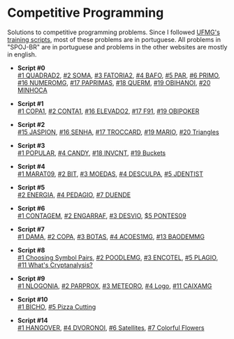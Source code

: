 Competitive Programming
==============

Solutions to competitive programming problems. Since I followed [UFMG's training scripts](http://wiki.maratona.dcc.ufmg.br/index.php/Roteiros), most of these problems are in portuguese. All problems in "SPOJ-BR" are in portuguese and problems in the other websites are mostly in english. 

* __Script #0__  
  [#1 QUADRAD2](https://github.com/thiagomartinsbh/competitive/tree/master/SPOJ-BR/QUADRAD2), [#2 SOMA](https://github.com/thiagomartinsbh/competitive/tree/master/SPOJ-BR/SOMA), [#3 FATORIA2](https://github.com/thiagomartinsbh/competitive/tree/master/SPOJ-BR/FATORIA2), [#4 BAFO](https://github.com/thiagomartinsbh/competitive/tree/master/SPOJ-BR/BAFO), [#5 PAR](https://github.com/thiagomartinsbh/competitive/tree/master/SPOJ-BR/PAR), [#6 PRIMO](https://github.com/thiagomartinsbh/competitive/tree/master/SPOJ-BR/PRIMO), [#16 NUMEROMG](https://github.com/thiagomartinsbh/competitive/tree/master/SPOJ-BR/NUMEROMG), [#17 PAPRIMAS](https://github.com/thiagomartinsbh/competitive/tree/master/SPOJ-BR/PAPRIMAS), [#18 QUERM](https://github.com/thiagomartinsbh/competitive/tree/master/SPOJ-BR/QUERM), [#19 OBIHANOI](https://github.com/thiagomartinsbh/competitive/tree/master/SPOJ-BR/OBIHANOI), [#20 MINHOCA](https://github.com/thiagomartinsbh/competitive/tree/master/SPOJ-BR/MINHOCA)

* __Script #1__  
  [#1 COPA1](https://github.com/thiagomartinsbh/competitive/tree/master/SPOJ-BR/COPA1), [#2 CONTA1](https://github.com/thiagomartinsbh/competitive/tree/master/SPOJ-BR/CONTA1), [#16 ELEVADO2](https://github.com/thiagomartinsbh/competitive/tree/master/SPOJ-BR/ELEVADO2), [#17 F91](https://github.com/thiagomartinsbh/competitive/tree/master/SPOJ-BR/F91), [#19 OBIPOKER](https://github.com/thiagomartinsbh/competitive/tree/master/SPOJ-BR/OBIPOKER)

* __Script #2__  
  [#15 JASPION](https://github.com/thiagomartinsbh/competitive/tree/master/SPOJ-BR/JASPION), [#16 SENHA](https://github.com/thiagomartinsbh/competitive/tree/master/SPOJ-BR/SENHA), [#17 TROCCARD](https://github.com/thiagomartinsbh/competitive/tree/master/SPOJ-BR/TROCCARD), [#19 MARIO](https://github.com/thiagomartinsbh/competitive/tree/master/SPOJ-BR/MARIO), [#20 Triangles](https://github.com/thiagomartinsbh/competitive/tree/master/URI/triangles)

* __Script #3__  
  [#1 POPULAR](https://github.com/thiagomartinsbh/competitive/tree/master/SPOJ-BR/POPULAR), [#4 CANDY](https://github.com/thiagomartinsbh/competitive/tree/master/SPOJ/CANDY), [#18 INVCNT](https://github.com/thiagomartinsbh/competitive/tree/master/SPOJ/INVCNT), [#19 Buckets](https://github.com/thiagomartinsbh/competitive/tree/master/URI/buckets)

* __Script #4__  
  [#1 MARAT09](https://github.com/thiagomartinsbh/competitive/tree/master/SPOJ-BR/MARAT09), [#2 BIT](https://github.com/thiagomartinsbh/competitive/tree/master/SPOJ-BR/BIT), [#3 MOEDAS](https://github.com/thiagomartinsbh/competitive/tree/master/SPOJ-BR/MOEDAS), [#4 DESCULPA](https://github.com/thiagomartinsbh/competitive/tree/master/SPOJ-BR/DESCULPA), [#5 JDENTIST](https://github.com/thiagomartinsbh/competitive/tree/master/SPOJ-BR/JDENTIST)

* __Script #5__  
  [#2 ENERGIA](https://github.com/thiagomartinsbh/competitive/tree/master/SPOJ-BR/ENERGIA), [#4 PEDAGIO](https://github.com/thiagomartinsbh/competitive/tree/master/SPOJ-BR/PEDAGIO), [#7 DUENDE](https://github.com/thiagomartinsbh/competitive/tree/master/SPOJ-BR/DUENDE)

* __Script #6__  
  [#1 CONTAGEM](https://github.com/thiagomartinsbh/competitive/tree/master/SPOJ-BR/CONTAGEM), [#2 ENGARRAF](https://github.com/thiagomartinsbh/competitive/tree/master/SPOJ-BR/ENGARRAF), [#3 DESVIO](https://github.com/thiagomartinsbh/competitive/tree/master/SPOJ-BR/DESVIO), [$5 PONTES09](https://github.com/thiagomartinsbh/competitive/tree/master/SPOJ-BR/PONTES09)

* __Script #7__  
  [#1 DAMA](https://github.com/thiagomartinsbh/competitive/tree/master/SPOJ-BR/DAMA), [#2 COPA](https://github.com/thiagomartinsbh/competitive/tree/master/SPOJ-BR/COPA), [#3 BOTAS](https://github.com/thiagomartinsbh/competitive/tree/master/SPOJ-BR/BOTAS), [#4 ACOES1MG](https://github.com/thiagomartinsbh/competitive/tree/master/SPOJ-BR/ACOES1MG), [#13 BAODEMMG](https://github.com/thiagomartinsbh/competitive/tree/master/SPOJ-BR/BAODEMMG)

* __Script #8__  
  [#1 Choosing Symbol Pairs](https://github.com/thiagomartinsbh/competitive/tree/master/CODEFORCES/choosing), [#2 POODLEMG](https://github.com/thiagomartinsbh/competitive/tree/master/SPOJ-BR/POODLEMG), [#3 ENCOTEL](https://github.com/thiagomartinsbh/competitive/tree/master/SPOJ-BR/ENCOTEL), [#5 PLAGIO](https://github.com/thiagomartinsbh/competitive/tree/master/SPOJ-BR/PLAGIO), [#11 What's Cryptanalysis?](https://github.com/thiagomartinsbh/competitive/tree/master/UVA/cryptanalysis)

* __Script #9__  
  [#1 NLOGONIA](https://github.com/thiagomartinsbh/competitive/tree/master/SPOJ-BR/NLOGONIA), [#2 PARPROX](https://github.com/thiagomartinsbh/competitive/tree/master/SPOJ-BR/PARPROX), [#3 METEORO](https://github.com/thiagomartinsbh/competitive/tree/master/SPOJ-BR/METEORO), [#4 Logo](https://github.com/thiagomartinsbh/competitive/tree/master/UVA/Logo), [#11 CAIXAMG](https://github.com/thiagomartinsbh/competitive/tree/master/SPOJ-BR/CAIXAMG)

* __Script #10__  
  [#1 BICHO](https://github.com/thiagomartinsbh/competitive/tree/master/SPOJ-BR/BICHO), [#5 Pizza Cutting](https://github.com/thiagomartinsbh/competitive/tree/master/UVA/pizza)

* __Script #14__  
  [#1 HANGOVER](https://github.com/thiagomartinsbh/competitive/tree/master/SPOJ/HANGOVER), [#4 DVORONOI](https://github.com/thiagomartinsbh/competitive/tree/master/SPOJ-BR/DVORONOI), [#6 Satellites](https://github.com/thiagomartinsbh/competitive/tree/master/UVA/satellites), [#7 Colorful Flowers](https://github.com/thiagomartinsbh/competitive/tree/master/UVA/flowers)